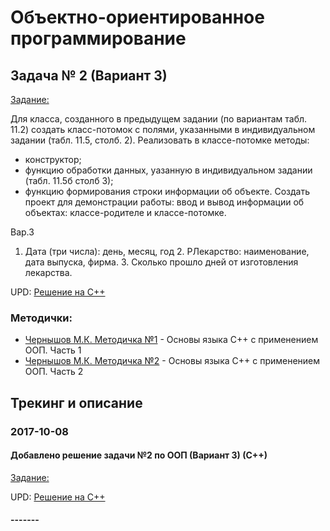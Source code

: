 # Объектно-ориентированное программирование

## Задача № 2 (Вариант 3)

[Задание:](./OOP/lab02z/%D0%97%D0%B0%D0%B4%D0%B0%D0%BD%D0%B8%D0%B502.txt)

Для класса, созданного в предыдущем задании (по вариантам табл. 11.2) создать класс-потомок с полями, указанными в индивидуальном задании (табл. 11.5, столб. 2).
Реализовать в классе-потомке методы:
- конструктор;
- функцию обработки данных, уазанную в индивидуальном задании (табл. 11.5б столб 3);
- функцию формирования строки информации об объекте.
Создать проект для демонстрации работы: ввод и вывод информации об объектах: классе-родителе и классе-потомке.

Вар.3
1. Дата (три числа): день, месяц, год 2. РЛекарство: наименование, дата выпуска, фирма. 3. Сколько прошло дней от изготовления лекарства.

UPD: [Решение на С++](./OOP/lab02z/с%2B%2B)

### Методички:
- [Чернышов М.К. Методичка №1](https://cloud.mail.ru/public/MHuZ/KoQVWrJGw) - Основы языка C++ с применением ООП. Часть 1
- [Чернышов М.К. Методичка №2](https://cloud.mail.ru/public/4oma/9qFewBLvP) - Основы языка C++ с применением ООП. Часть 2

## Трекинг и описание


### 2017-10-08
#### Добавлено решение задачи №2 по ООП (Вариант 3) (С++)
[Задание:](./OOP/lab02z/%D0%97%D0%B0%D0%B4%D0%B0%D0%BD%D0%B8%D0%B502.txt)

UPD: [Решение на С++](./OOP/lab02z/с%2B%2B)

#### -------